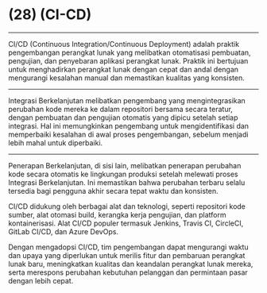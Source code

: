 # (28) (CI-CD)
*********************************
CI/CD (Continuous Integration/Continuous Deployment) adalah praktik pengembangan perangkat lunak yang melibatkan otomatisasi pembuatan, pengujian, dan penyebaran aplikasi perangkat lunak. Praktik ini bertujuan untuk menghadirkan perangkat lunak dengan cepat dan andal dengan mengurangi kesalahan manual dan memastikan kualitas yang konsisten.
*********************************
Integrasi Berkelanjutan melibatkan pengembang yang mengintegrasikan perubahan kode mereka ke dalam repositori bersama secara teratur, dengan pembuatan dan pengujian otomatis yang dipicu setelah setiap integrasi. Hal ini memungkinkan pengembang untuk mengidentifikasi dan memperbaiki kesalahan di awal proses pengembangan, sebelum menjadi lebih mahal untuk diperbaiki.
********************************
Penerapan Berkelanjutan, di sisi lain, melibatkan penerapan perubahan kode secara otomatis ke lingkungan produksi setelah melewati proses Integrasi Berkelanjutan. Ini memastikan bahwa perubahan terbaru selalu tersedia bagi pengguna akhir secara tepat waktu dan konsisten.

CI/CD didukung oleh berbagai alat dan teknologi, seperti repositori kode sumber, alat otomasi build, kerangka kerja pengujian, dan platform kontainerisasi. Alat CI/CD populer termasuk Jenkins, Travis CI, CircleCI, GitLab CI/CD, dan Azure DevOps.

Dengan mengadopsi CI/CD, tim pengembangan dapat mengurangi waktu dan upaya yang diperlukan untuk merilis fitur dan pembaruan perangkat lunak baru, meningkatkan kualitas dan keandalan perangkat lunak mereka, serta merespons perubahan kebutuhan pelanggan dan permintaan pasar dengan lebih cepat.